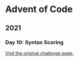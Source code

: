 # Advent of Code

## 2021

### Day 10: Syntax Scoring

[Visit the original challenge page.](https://adventofcode.com/2021/day/10)
